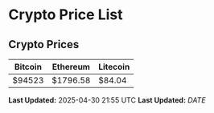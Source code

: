# Crypto Price List

## Crypto Prices
| Bitcoin | Ethereum | Litecoin |
| ------- | -------- | -------- |
| $94523 | $1796.58 | $84.04 |
**Last Updated:** 2025-04-30 21:55 UTC
**Last Updated:** $DATE$
